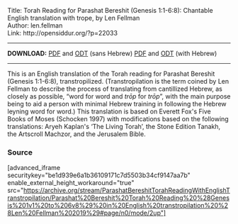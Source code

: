 <html>
<head></head>
<body>
Title: Torah Reading for Parashat Bereshit (Genesis 1:1-6:8): Chantable English translation with trope, by Len Fellman<br />
Author: len.fellman<br />
Link: http://opensiddur.org/?p=22033
<p />
<hr />

<style type="text/css" media="all">.printfriendly {display: none!important;}</style>

<strong>DOWNLOAD:</strong> 
<a href="https://archive.org/download/ParashatBereshitTorahReadingWithEnglishTranstropilation/Parashat%20Bereshit%20Torah%20Reading%20%28Genesis%201v1%20to%206v8%29%20in%20English%20transtropilation%20%28Len%20Fellman%202019%29%20-%20english%20only.pdf">PDF</a> and <a href="https://archive.org/download/ParashatBereshitTorahReadingWithEnglishTranstropilation/Parashat%20Bereshit%20Torah%20Reading%20%28Genesis%201v1%20to%206v8%29%20in%20English%20transtropilation%20%28Len%20Fellman%202019%29%20-%20english%20only.odt">ODT</a> (sans Hebrew)
<a href="https://archive.org/download/ParashatBereshitTorahReadingWithEnglishTranstropilation/Parashat%20Bereshit%20Torah%20Reading%20%28Genesis%201v1%20to%206v8%29%20in%20English%20transtropilation%20%28Len%20Fellman%202019%29.pdf">PDF</a> and <a href="https://archive.org/download/ParashatBereshitTorahReadingWithEnglishTranstropilation/Parashat%20Bereshit%20Torah%20Reading%20%28Genesis%201v1%20to%206v8%29%20in%20English%20transtropilation%20%28Len%20Fellman%202019%29.odt">ODT</a> (with Hebrew)


<hr />

This is an English translation of the Torah reading for Parashat Bereshit (Genesis 1:1-6:8), transtropilized. (Transtropilation is the term coined by Len Fellman to describe the process of translating from cantillized Hebrew, as closely as possible, “word for word and <em>trōp</em> for <em>trōp</em>”, with the main purpose being to aid a person with minimal Hebrew training in following the Hebrew leyning word for word.) This translation is based on Everett Fox's Five Books of Moses (Schocken 1997) with modifications based on the following translations: Aryeh Kaplan's ‘The Living Torah’, the Stone Edition Tanakh, the Artscroll Machzor, and the Jerusalem Bible.


<h3>Source</h3>

[advanced_iframe securitykey="be1d939e6a1b36109171c7d5503b34cf9147aa7b" enable_external_height_workaround="true" src="https://archive.org/stream/ParashatBereshitTorahReadingWithEnglishTranstropilation/Parashat%20Bereshit%20Torah%20Reading%20%28Genesis%201v1%20to%206v8%29%20in%20English%20transtropilation%20%28Len%20Fellman%202019%29#page/n0/mode/2up"]


</body>
</html>